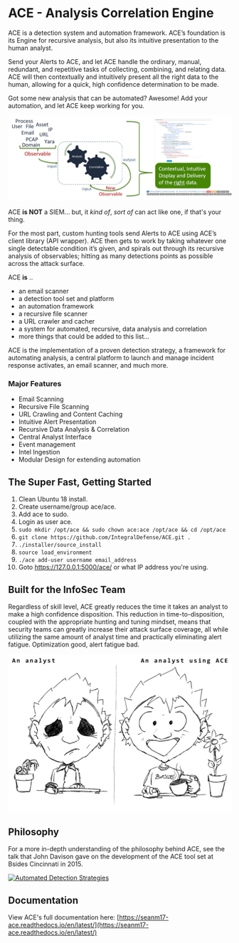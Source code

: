 # ACE - Analysis Correlation Engine

ACE is a detection system and automation framework. ACE’s foundation is its Engine for recursive analysis, but also its intuitive presentation to the human analyst.

Send your Alerts to ACE, and let ACE handle the ordinary, manual, redundant, and repetitive tasks of collecting, combining, and relating data. ACE will then contextually and intuitively present all the right data to the human, allowing for a quick, high confidence determination to be made.

Got some new analysis that can be automated? Awesome! Add your automation, and let ACE keep working for you.

![Analyst using ACE](docs/_static/recursive-analysis-and-contextual-presentation.png)

ACE **is NOT** a SIEM... but, it *kind of*, *sort of* can act like one, if that's your thing.

For the most part, custom hunting tools send Alerts to ACE using ACE’s client library (API wrapper). ACE then gets to work by taking whatever one single detectable condition it’s given, and spirals out through its recursive analysis of observables; hitting as many detections points as possible across the attack surface.

ACE **is** ..

* an email scanner
* a detection tool set and platform
* an automation framework
* a recursive file scanner
* a URL crawler and cacher
* a system for automated, recursive, data analysis and correlation
* more things that could be added to this list...

ACE is the implementation of a proven detection strategy, a framework for automating analysis, a central platform to launch and manage incident response activates, an email scanner, and much more.

### Major Features

+ Email Scanning
+ Recursive File Scanning
+ URL Crawling and Content Caching
+ Intuitive Alert Presentation
+ Recursive Data Analysis & Correlation
+ Central Analyst Interface
+ Event management
+ Intel Ingestion
+ Modular Design for extending automation

## The Super Fast, Getting Started
1. Clean Ubuntu 18 install.
2. Create username/group ace/ace.
3. Add ace to sudo.
4. Login as user ace.
5. `sudo mkdir /opt/ace && sudo chown ace:ace /opt/ace && cd /opt/ace`
6. `git clone https://github.com/IntegralDefense/ACE.git .`
7. `./installer/source_install`
8. `source load_environment`
8. `./ace add-user username email_address`
9. Goto https://127.0.0.1:5000/ace/ or what IP address you're using.


## Built for the InfoSec Team

Regardless of skill level, ACE greatly reduces the time it takes an analyst to make a high confidence disposition. This reduction in time-to-disposition, coupled with the appropriate hunting and tuning mindset, means that security teams can greatly increase their attack surface coverage, all while utilizing the same amount of analyst time and practically eliminating alert fatigue. Optimization good, alert fatigue bad.

![Analyst using ACE](docs/_static/analyst_on_ace.png)

## Philosophy

For a more in-depth understanding of the philosophy behind ACE, see the talk that John Davison gave on the development of the ACE tool set at Bsides Cincinnati in 2015.

[![Automated Detection Strategies](http://img.youtube.com/vi/okMkF-NYCHk/0.jpg)](https://youtu.be/okMkF-NYCHk)


## Documentation

View ACE's full documentation here: [https://seanm17-ace.readthedocs.io/en/latest/](https://seanm17-ace.readthedocs.io/en/latest/)

